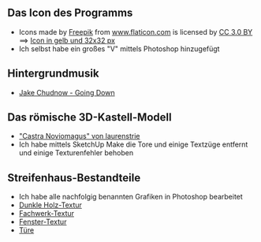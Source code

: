## Das Icon des Programms
 - Icons made by <a href="http://www.freepik.com" title="Freepik">Freepik</a> from <a href="http://www.flaticon.com" title="Flaticon">www.flaticon.com</a> is licensed by <a href="http://creativecommons.org/licenses/by/3.0/" title="Creative Commons BY 3.0" target="_blank">CC 3.0 BY</a> ==> [Icon in gelb und 32x32 px](http://www.flaticon.com/free-icon/roman-helmet_68322#term=rome&page=1&position=5)<br>
 - Ich selbst habe ein großes "V" mittels Photoshop hinzugefügt
 
## Hintergrundmusik
 - [Jake Chudnow - Going Down](https://www.youtube.com/watch?v=SLkpaZi1t9E)
 
## Das römische 3D-Kastell-Modell
 - ["Castra Noviomagus" von laurenstrie](https://3dwarehouse.sketchup.com/model.html?id=9c8a3dd64865b2e46b96c76fba19729c)<br>
 - Ich habe mittels SketchUp Make die Tore und einige Textzüge entfernt und einige Texturenfehler behoben

## Streifenhaus-Bestandteile
 - Ich habe alle nachfolgig benannten Grafiken in Photoshop bearbeitet<br>
 - [Dunkle Holz-Textur](http://www.borongaja.com/data_images/out/7/601778-dark-wood.jpg)<br>
 - [Fachwerk-Textur](https://encrypted-tbn2.gstatic.com/images?q=tbn:ANd9GcScZIHedpNwimn9LLU27fRtxhG6mY55wcs82fagOdZoKqQm10g8)<br>
 - [Fenster-Textur](https://slm-assets1.secondlife.com/assets/374019/view_large/135607dae3562ffaaab86be1089c898d.jpg?1276974413)<br>
 - [Türe](http://www.europa-erfahren.de/upload/gr/fachwerk.jpg)
